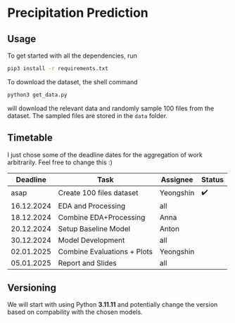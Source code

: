 # Precipitation Prediction 

## Usage
To get started with all the dependencies, run 
```sh
pip3 install -r requirements.txt
```

To download the dataset, the shell command
```sh
python3 get_data.py
```
will download the relevant data and randomly sample
100 files from the dataset. The sampled files are
stored in the `data` folder.


## Timetable
I just chose some of the deadline dates for the 
aggregation of work arbitrarily. Feel free to
change this :)

|  Deadline  | Task                        | Assignee  | Status   |
| ---------- | --------------------------- | --------- | -------- |
| asap       | Create 100 files dataset    | Yeongshin | :heavy_check_mark: |
| 16.12.2024 | EDA and Processing          | all       |          |         
| 18.12.2024 | Combine EDA+Processing      | Anna      |          |
| 20.12.2024 | Setup Baseline Model        | Anton     |          |
| 30.12.2024 | Model Development           | all       |          | 
| 02.01.2025 | Combine Evaluations + Plots | Yeongshin |          | 
| 05.01.2025 | Report and Slides           | all       |          |
## Versioning
We will start with using Python **3.11.11** and 
potentially change the version based on compability
with the chosen models.

